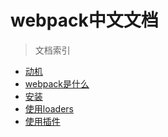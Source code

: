 webpack中文文档
============

> 文档索引

* [动机](https://github.com/Wooleners/webpack-doc-cn/blob/master/docs/motivation.md)
* [webpack是什么](https://github.com/Wooleners/webpack-doc-cn/blob/master/docs/what-is-webpack.md)
* [安装](https://github.com/Wooleners/webpack-doc-cn/blob/master/docs/installation.md)
* [使用loaders](https://github.com/Wooleners/webpack-doc-cn/blob/master/docs/using-loaders.md)
* [使用插件](https://github.com/Wooleners/webpack-doc-cn/blob/master/docs/using-plugins.md)

